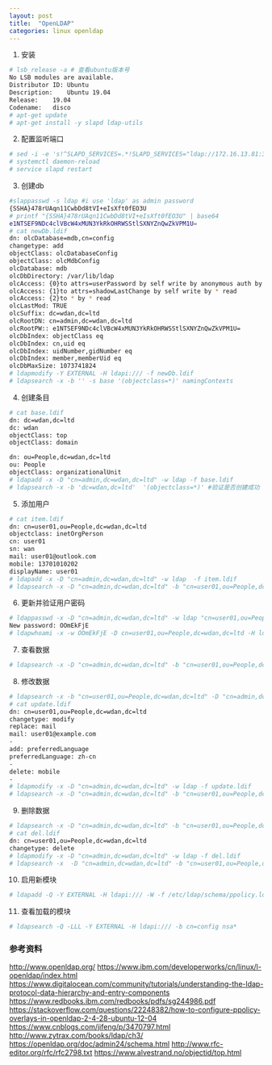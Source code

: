 ```yaml
---
layout: post
title:  "OpenLDAP"
categories: linux openldap
---
```


1. 安装

```bash
# lsb_release -a # 查看ubuntu版本号
No LSB modules are available.
Distributor ID:	Ubuntu
Description:	Ubuntu 19.04
Release:	19.04
Codename:	disco
# apt-get update
# apt-get install -y slapd ldap-utils
```

2. 配置监听端口

```bash
# sed -i -e 's!^SLAPD_SERVICES=.*!SLAPD_SERVICES="ldap://172.16.13.81:389/ ldapi:///"!g' /etc/default/slapd
# systemctl daemon-reload
# service slapd restart
```

3. 创建db

```bash
#slappasswd -s ldap #i use 'ldap' as admin password
{SSHA}478rUAqn11CwbDd8tVI+eIsXft0fEO3U
# printf "{SSHA}478rUAqn11CwbDd8tVI+eIsXft0fEO3U" | base64
e1NTSEF9NDc4clVBcW4xMUN3YkRkOHRWSStlSXNYZnQwZkVPM1U=
# cat newDb.ldif
dn: olcDatabase=mdb,cn=config
changetype: add
objectClass: olcDatabaseConfig
objectClass: olcMdbConfig
olcDatabase: mdb
olcDbDirectory: /var/lib/ldap
olcAccess: {0}to attrs=userPassword by self write by anonymous auth by * none
olcAccess: {1}to attrs=shadowLastChange by self write by * read
olcAccess: {2}to * by * read
olcLastMod: TRUE
olcSuffix: dc=wdan,dc=ltd
olcRootDN: cn=admin,dc=wdan,dc=ltd
olcRootPW:: e1NTSEF9NDc4clVBcW4xMUN3YkRkOHRWSStlSXNYZnQwZkVPM1U=
olcDbIndex: objectClass eq
olcDbIndex: cn,uid eq
olcDbIndex: uidNumber,gidNumber eq
olcDbIndex: member,memberUid eq
olcDbMaxSize: 1073741824
# ldapmodify -Y EXTERNAL -H ldapi:/// -f newDb.ldif
# ldapsearch -x -b '' -s base '(objectclass=*)' namingContexts
```

4. 创建条目

```bash
# cat base.ldif
dn: dc=wdan,dc=ltd
dc: wdan
objectClass: top
objectClass: domain

dn: ou=People,dc=wdan,dc=ltd
ou: People
objectClass: organizationalUnit
# ldapadd -x -D "cn=admin,dc=wdan,dc=ltd" -w ldap -f base.ldif
# ldapsearch -x -b 'dc=wdan,dc=ltd'  '(objectclass=*)' #验证是否创建成功
```

5. 添加用户

```bash
# cat item.ldif
dn: cn=user01,ou=People,dc=wdan,dc=ltd
objectclass: inetOrgPerson
cn: user01
sn: wan
mail: user01@outlook.com
mobile: 13701010202
displayName: user01
# ldapadd -x -D "cn=admin,dc=wdan,dc=ltd" -w ldap  -f item.ldif
# ldapsearch -x -D "cn=admin,dc=wdan,dc=ltd" -b "cn=user01,ou=People,dc=wdan,dc=ltd" -w ldap
```

6. 更新并验证用户密码

```bash
# ldappasswd -x -D "cn=admin,dc=wdan,dc=ltd" -w ldap "cn=user01,ou=People,dc=wdan,dc=ltd"
New password: OOmEkFjE
# ldapwhoami -x -w OOmEkFjE -D cn=user01,ou=People,dc=wdan,dc=ltd -H ldapi:///  #验证用户名和密码
```

7. 查看数据
```bash
# ldapsearch -x -D "cn=admin,dc=wdan,dc=ltd" -b "cn=user01,ou=People,dc=wdan,dc=ltd" -w ldap
```

8. 修改数据

```bash
# ldapsearch -x -b "cn=user01,ou=People,dc=wdan,dc=ltd" -D "cn=admin,dc=wdan,dc=ltd" -w ldap
# cat update.ldif
dn: cn=user01,ou=People,dc=wdan,dc=ltd
changetype: modify
replace: mail
mail: user01@example.com
-
add: preferredLanguage
preferredLanguage: zh-cn
-
delete: mobile
-
# ldapmodify -x -D "cn=admin,dc=wdan,dc=ltd" -w ldap -f update.ldif
# ldapsearch -x -D "cn=admin,dc=wdan,dc=ltd" -b "cn=user01,ou=People,dc=wdan,dc=ltd" -w ldap
```

9. 删除数据

```bash
# ldapsearch -x -D "cn=admin,dc=wdan,dc=ltd" -b "cn=user01,ou=People,dc=wdan,dc=ltd" -w ldap
# cat del.ldif
dn: cn=user01,ou=People,dc=wdan,dc=ltd
changetype: delete
# ldapmodify -x -D "cn=admin,dc=wdan,dc=ltd" -w ldap -f del.ldif
# ldapsearch -x  -D "cn=admin,dc=wdan,dc=ltd" -b "cn=user01,ou=People,dc=wdan,dc=ltd" -w ldap
```

10. 启用新模块

```bash
# ldapadd -Q -Y EXTERNAL -H ldapi:/// -W -f /etc/ldap/schema/ppolicy.ldif
```

11. 查看加载的模块

```bash
# ldapsearch -Q -LLL -Y EXTERNAL -H ldapi:/// -b cn=config nsa*
```

### 参考资料
http://www.openldap.org/
https://www.ibm.com/developerworks/cn/linux/l-openldap/index.html
https://www.digitalocean.com/community/tutorials/understanding-the-ldap-protocol-data-hierarchy-and-entry-components
https://www.redbooks.ibm.com/redbooks/pdfs/sg244986.pdf
https://stackoverflow.com/questions/22248382/how-to-configure-ppolicy-overlays-in-openldap-2-4-28-ubuntu-12-04
https://www.cnblogs.com/jifeng/p/3470797.html
http://www.zytrax.com/books/ldap/ch3/
https://openldap.org/doc/admin24/schema.html
http://www.rfc-editor.org/rfc/rfc2798.txt
https://www.alvestrand.no/objectid/top.html
